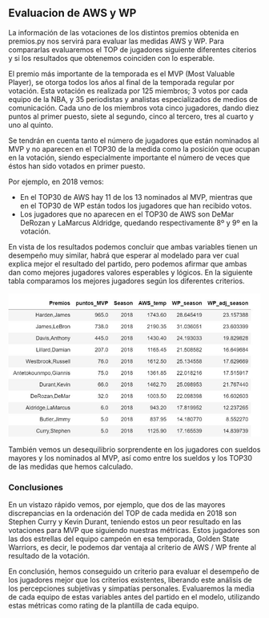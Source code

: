 ## Evaluacion de AWS y WP

La información de las votaciones de los distintos premios obtenida en premios.py nos servirá para evaluar las medidas AWS y WP. Para compararlas evaluaremos el TOP de jugadores siguiente diferentes citerios y si los resultados que obtenemos coinciden con lo esperable.

El premio más importante de la temporada es el MVP (Most Valuable Player), se otorga todos los años al final de la temporada regular por votación. Esta votación es realizada por 125 miembros; 3 votos por cada equipo de la NBA, y 35 periodistas y analistas especializados de medios de comunicación. Cada uno de los miembros vota cinco jugadores, dando diez puntos al primer puesto, siete al segundo, cinco al tercero, tres al cuarto y uno al quinto. 

Se tendrán en cuenta tanto el número de jugadores que están nominados al MVP y no aparecen en el TOP30 de la medida como la posición que ocupan en la votación, siendo especialmente importante el número de veces que éstos han sido votados en primer puesto.

Por ejemplo, en 2018 vemos: 

* En el TOP30 de AWS hay 11 de los 13 nominados al MVP, mientras que en el TOP30 de WP están todos los jugadores que han recibido votos. 
* Los jugadores que no aparecen en el TOP30 de AWS son DeMar DeRozan y LaMarcus Aldridge, quedando respectivamente 8º y 9º en la votación.

En vista de los resultados podemos concluir que ambas variables tienen un desempeño muy similar, habrá que esperar al modelado para ver cual explica mejor el resultado del partido, pero podemos afirmar que ambas dan como mejores jugadores valores esperables y lógicos. En la siguiente tabla comparamos los mejores jugadores según los diferentes criterios.

![comparativa](img/comparativa_TOP_2.JPG)

También vemos un desequilibrio sorprendente en los jugadores con sueldos mayores y los nominados al MVP, así como entre los sueldos y los TOP30 de las medidas que hemos calculado.

### Conclusiones

En un vistazo rápido vemos, por ejemplo, que dos de las mayores discrepancias en la ordenación del TOP de cada medida en 2018 son Stephen Curry y Kevin Durant, teniendo estos un peor resultado en las votaciones para MVP que siguiendo nuestras métricas. Estos jugadores son las dos estrellas del equipo campeón en esa temporada, Golden State Warriors, es decir, le podemos dar ventaja al criterio de AWS / WP frente al resultado de la votación. 

En conclusión, hemos conseguido un criterio para evaluar el desempeño de los jugadores mejor que los criterios existentes, liberando este análisis de los percepciones subjetivas y simpatías personales. Evaluaremos la media de cada equipo de estas variables antes del partido en el modelo, utilizando estas métricas como rating de la plantilla de cada equipo. 




